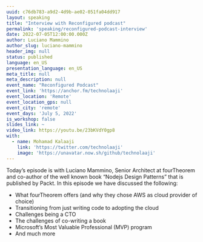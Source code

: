 ```yaml
---
uuid: c76db783-a9d2-4d9b-ae02-051fa04dd917
layout: speaking
title: "Interview with Reconfigured podcast"
permalink: 'speaking/reconfigured-podcast-interview'
date: 2022-07-05T12:00:00.000Z
author: Luciano Mammino
author_slug: luciano-mammino
header_img: null
status: published
language: en_US
presentation_language: en_US
meta_title: null
meta_description: null
event_name: "Reconfigured Podcast"
event_link: 'https://anchor.fm/technolaaji'
event_location: 'Remote'
event_location_gps: null
event_city: 'remote'
event_days: 'July 5, 2022'
is_workshop: false
slides_link: ~
video_link: https://youtu.be/23bKVdY0gp8 
with:
  - name: Mohamad Kalaaji
    link: 'https://twitter.com/technolaaji'
    image: 'https://unavatar.now.sh/github/technolaaji'
---
```


Today’s episode is with Luciano Mammino, Senior Architect at fourTheorem and co-author of the well known book “Nodejs Design Patterns” that is published by Packt. In this episode we have discussed the following:

  - What fourTheorem offers (and why they chose AWS as cloud provider of choice)
  - Transitioning from just writing code to adopting the cloud
  - Challenges being a CTO
  - The challenges of co-writing a book
  - Microsoft’s Most Valuable Professional (MVP) program 
  - And much more 
